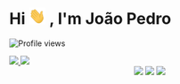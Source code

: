 <h1 align="left">Hi <img src="./hi.gif" height="30"width="30px"> , I'm João Pedro</h1>
<p align="left"> <img src="https://komarev.com/ghpvc/?username=JoaoPedrogo&color=blueviolet" alt="Profile views" /> </p>


<div align="left">
  <a href="https://github.com/JoaoPedrogo">
  <img height="145em" src="https://github-readme-stats.vercel.app/api?username=JoaoPedrogo&show_icons=true&theme=dark&include_all_commits=true&count_private=true"/>
  <img height="145em" src="https://github-readme-stats.vercel.app/api/top-langs/?username=JoaoPedrogo&layout=compact&langs_count=7&theme=dark"/>
</div>
  
<div align="center">
  <a href="https://www.youtube.com/channel/UCWUZhatrN12m9Pg66Scccaw" target="_blank"><img src="https://img.shields.io/badge/YouTube-FF0000?style=for-the-badge&logo=youtube&logoColor=white" target="_blank"></a>
  <a href="https://www.instagram.com/jaopd_/" target="_blank"><img src="https://img.shields.io/badge/-Instagram-%23E4405F?style=for-the-badge&logo=instagram&logoColor=white" target="_blank"></a>
 	<a href="https://www.twitch.tv/juaopedruu" target="_blank"><img src="https://img.shields.io/badge/Twitch-9146FF?style=for-the-badge&logo=twitch&logoColor=white" target="_blank"></a>
 
</div>
